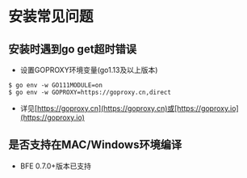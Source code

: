 # 安装常见问题

## 安装时遇到go get超时错误
- 设置GOPROXY环境变量(go1.13及以上版本)
```
$ go env -w GO111MODULE=on
$ go env -w GOPROXY=https://goproxy.cn,direct
```
- 详见[https://goproxy.cn](https://goproxy.cn)或[https://goproxy.io](https://goproxy.io)

## 是否支持在MAC/Windows环境编译
- BFE 0.7.0+版本已支持
